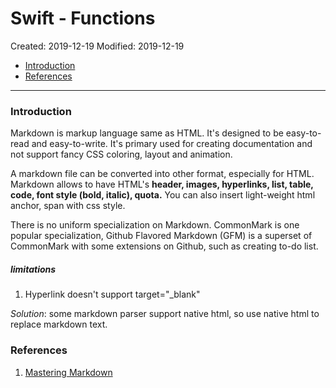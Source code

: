 # Swift - Functions

Created: 2019-12-19
Modified: 2019-12-19

* [Introduction](#intro)
* [References](#reference)
***
### <a id="intro">Introduction</a>
Markdown is markup language same as HTML. It's designed to be easy-to-read and easy-to-write. It's primary used for creating documentation and not support fancy CSS coloring, layout and animation.

A markdown file can be converted into other format, especially for HTML. Markdown allows to have HTML's __header, images, hyperlinks, list, table, code, font style (bold, italic), quota.__ You can also insert light-weight html anchor, span with css style.

There is no uniform specialization on Markdown. CommonMark is one popular specialization, Github Flavored Markdown (GFM) is a superset of CommonMark with some extensions on Github, such as creating to-do list.

##### limitations
1. Hyperlink doesn't support target="_blank"

*Solution*: some markdown parser support native html, so use native html to replace markdown text.
### References
1. <a href="https://guides.github.com/features/mastering-markdown/" target="_blank">Mastering Markdown</a>